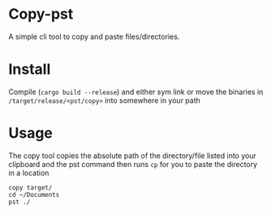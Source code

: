 # Copy-pst
A simple cli tool to copy and paste files/directories.

# Install
Compile (`cargo build --release`) and either sym link or move the binaries in `/target/release/<pst/copy>` into somewhere in your path

# Usage
The copy tool copies the absolute path of the directory/file listed into your clipboard and the pst command then runs `cp` for you to paste the directory in a location
```
copy target/
cd ~/Documents
pst ./
```
